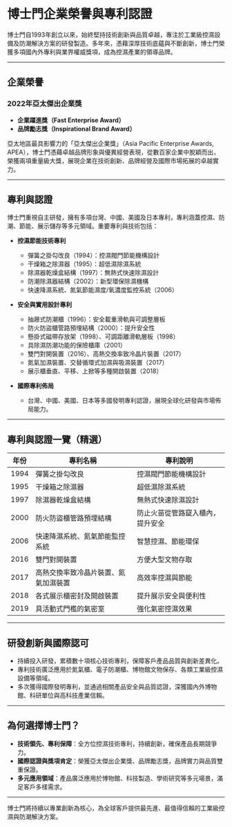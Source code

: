 # 博士門企業榮譽與專利認證

博士門自1993年創立以來，始終堅持技術創新與品質卓越，專注於工業級控濕設備及防潮解決方案的研發製造。多年來，憑藉深厚技術底蘊與不斷創新，博士門榮獲多項國內外專利與業界權威獎項，成為控濕產業的領導品牌。

---

## 企業榮譽

### 2022年亞太傑出企業獎
- **企業躍進獎（Fast Enterprise Award）**
- **品牌勵志獎（Inspirational Brand Award）**

亞太地區最具影響力的「亞太傑出企業獎」（Asia Pacific Enterprise Awards, APEA），博士門憑藉卓越品牌形象與優異經營表現，從數百家企業中脫穎而出，榮獲兩項重量級大獎，展現企業在技術創新、品牌經營及國際市場拓展的卓越實力。

---

## 專利與認證

博士門重視自主研發，擁有多項台灣、中國、美國及日本專利，專利涵蓋控濕、防潮、節能、展示儲存等多元領域。重要專利與技術包括：

- **控濕節能技術專利**
  - 彈簧之掛勾改良（1994）：控濕閥門節能機構設計
  - 干燥箱之除濕器（1995）：超低濕除濕系統
  - 除濕器乾燥盒結構（1997）：無熱式快速除濕設計
  - 防潮除濕器結構（2002）：新型環保除濕機構
  - 快速降濕系統、氮氣節能濕度/氧濃度監控系統（2006）

- **安全與實用設計專利**
  - 抽屜式防潮櫃（1996）：安全載重滑軌與可調整層板
  - 防火防盜櫃管路預埋結構（2000）：提升安全性
  - 懸掛式磁帶存放架（1998）、可調距離滑軌層板（1998）
  - 具除濕防潮功能的保險櫃庫（2001）
  - 雙門對開裝置（2016）、高熱交換率致冷晶片裝置（2017）
  - 氮氣加濕裝置、交替循環式加濕與吸濕裝置（2017）
  - 展示櫃垂直、平移、上掀等多種開啟裝置（2018）

- **國際專利佈局**
  - 台灣、中國、美國、日本等多國發明專利認證，展現全球化研發與市場佈局能力。

---

## 專利與認證一覽（精選）

| 年份  | 專利名稱                              | 專利說明                                   |
|-------|--------------------------------------|------------------------------------------|
| 1994  | 彈簧之掛勾改良                        | 控濕閥門節能機構設計                      |
| 1995  | 干燥箱之除濕器                        | 超低濕除濕系統                            |
| 1997  | 除濕器乾燥盒結構                      | 無熱式快速除濕設計                        |
| 2000  | 防火防盜櫃管路預埋結構                | 防止火苗從管路竄入櫃內，提升安全          |
| 2006  | 快速降濕系統、氮氣節能監控系統        | 智慧控濕、節能環保                        |
| 2016  | 雙門對開裝置                          | 方便大型文物存取                          |
| 2017  | 高熱交換率致冷晶片裝置、氮氣加濕裝置  | 高效率控濕與節能                          |
| 2018  | 各式展示櫃密封及開啟裝置              | 提升展示安全與便利性                      |
| 2019  | 具活動式門檻的氣密室                  | 強化氣密控濕效果                          |

---

## 研發創新與國際認可

- 持續投入研發，累積數十項核心技術專利，保障客戶產品品質與創新差異化。
- 專利技術廣泛應用於氮氣櫃、電子防潮櫃、博物館文物保存、各類工業級控濕設備等領域。
- 多次獲得國際發明專利，並通過相關產品安全與品質認證，深獲國內外博物館、科研單位與高科技產業信賴。

---

## 為何選擇博士門？

- **技術領先、專利保障**：全方位控濕技術專利，持續創新，確保產品長期競爭力。
- **國際認證與獎項肯定**：榮獲亞太傑出企業獎、品牌勵志獎，品牌實力與品質雙重保證。
- **多元應用領域**：產品廣泛應用於博物館、科技製造、學術研究等多元場景，滿足客戶多樣需求。

---

博士門將持續以專業創新為核心，為全球客戶提供最先進、最值得信賴的工業級控濕與防潮解決方案。